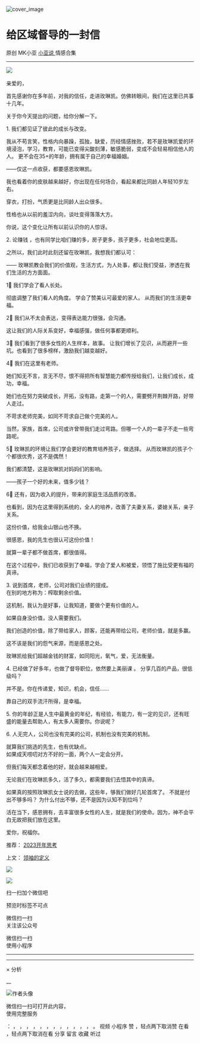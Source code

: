 ![cover_image](http://mmbiz.qpic.cn/mmbiz_jpg/A8SKDch4cJH1B9VoLQ5N7x6j7eu2VzyvMXKWLuaxxiaXngicQ9zibtgjcocLPmtbqvBucgjYib3ggcX4524uv2PZFA/0?wx_fmt=jpeg)

#  给区域督导的一封信

原创  MK小亚  [ 小亚说 ](https://mp.weixin.qq.com/mp/appmsgalbum?__biz=MzUxNDAwNTk0MQ==&action=getalbum&album_id=1708248415014289409#wechat_redirect) 情感合集

__ _ _ _ _

![](https://mmbiz.qpic.cn/mmbiz_png/A8SKDch4cJH1B9VoLQ5N7x6j7eu2VzyvnPgsjHOUoEJqMV4tFkMRX3DibxSeicdNiccyFibmdywUxqDP8uZiboa2GWQ/640?wx_fmt=png)
​  

亲爱的，

首先感谢你在多年前，对我的信任，走进玫琳凯。仿佛转眼间，我们在这里已共事十几年。

  

关于你今天提出的问题，给你分解一下。

  

1\.  我们都见证了彼此的成长与改变。

  

我从不苟言笑，性格内向暴躁，孤独，缺爱，历经情感挫败，若不是玫琳凯爱的环境浸泡，学习，教育，可能已变得尖酸刻薄，敏感脆弱，变成不会轻易相信他人的人。
更不会在35+的年龄，拥有属于自己的幸福婚姻。

  

——仅这一点收获，都要感恩玫琳凯。

  

我也看着你的皮肤越来越好，你出现在任何场合，看起来都比同龄人年轻10岁左右。

  

穿衣，打扮，气质更是比同龄人出众很多。

  

性格也从以前的羞涩内向，谈吐变得落落大方。

  

你说，这个变化让所有以前认识你的人惊讶。  

  

2\.  论赚钱  ，也有同学比咱们赚的多，房子更多，孩子更多，社会地位更高。  
  
之所以，我们此时此刻还留在玫琳凯，我想我们都认可：

  
——  玫琳凯教会我们的价值观，生活方式，为人处事，都让我们受益，渗透在我们生活的方方面面。

  
1⃣️  我们学会了看人长处。

彻底调整了我们看人的角度。  学会了赞美认可最爱的家人。  从而我们的生活更幸福。

  
2⃣️  我们从不太会表达，变得表达能力很强，会沟通。

这让我们的人际关系变好，幸福感强，做任何事都更顺利。  
  
3⃣️  我们看到了很多女性的人生样本，故事。  让我们增长了见识，从而避开一些坑。也看到了很多榜样，激励我们越变越好。  
  
4⃣️  我们在这里有老师。

她们知无不言，言无不尽，恨不得把所有智慧能力都传授给我们，让我们成长，成功，幸福。  

  
她们也在努力突破成长，开拓，没有路，走第一个的人，需要劈开荆棘开路，好带人走过。

  

不苛求老师完美，如同不苛求自己做个完美的人。  
  
当然，家族，首席，公司或许曾带我们走过弯路。但哪一个人的一辈子不走一些弯路呢。  
  
5⃣️  玫琳凯的环境让我们学会更好的教育培养孩子，做选择。  从而玫琳凯的孩子个个都很优秀，这不是偶然！

  

我们都清楚，这是玫琳凯对妈妈们的影响。

  

——孩子一个好的未来，值多少钱？

  

6⃣️  还有，因为收入的提升，带来的家庭生活品质的改善。

  

也看到，因为在这里得到系统的，全人的培养，改善了夫妻关系，婆媳关系，亲子关系。  
  
这份价值，给我金山银山也不换。

很感恩，我的先生也很认可这份价值！

  

就算一辈子都不做首席，都很值得。

  

在这个过程中，我们已收获到了幸福，学会了爱人和被爱，领悟了施比受更有福的真谛。

  

3\.  说到首席，老师，公司对我们业绩的提成。  
在别的地方称为：榨取剩余价值。  
  
这机制，我认为是好事，让我知道，要做个更有价值的人。  
  
如果自身没价值，没人需要我们。

  

我们创造的价值，除了带给家人，顾客，还能再带给公司，老师价值，就是多赢。  
  
这不该是我们的怨气来源，而是感恩之处。  
  
玫琳凯给我们超越金钱的财富，如同阳光，氧气，爱，无法衡量。

  
4\. 已经做了好多年，也做了督导职位，依然要上美丽课  。  分享几百的产品，很低级吗？

并不是。你在传递爱，知识，机会，信任……  
  
靠自己的双手流汗所得，是幸福。  
  
5\.  你的年龄正是人生中最黄金的年纪，有经验，有能力，有一定的见识，还有旺盛的能量去帮助人，有太多人需要你。你说呢？

  

6\. 人无完人，公司也没有完美的公司，机制也没有完美的机制。  
  
就算我们挑选的先生，也有优缺点。  
如果成天唠叨对方不好的一面，两个人一定会分开。

  
但我们每天都念着他的好，就会越来越相爱。  
  
无论我们在玫琳凯多久，活了多久，都需要我们去悟其中的真谛。  
  
如果真的按照玫琳凯女士说的去做，这些年，够我们做好几轮首席了。  不就是付出不够多吗？  为什么付出不够，还不是因为认知不到位吗？

  

活在当下，感恩拥有，去丰富很多女性的人生，就是我们的使命。因为，神不会平白无故把我们放在这里。

  

爱你，祝福你。

  

  

推荐： [ 2023开年思考
](https://mp.weixin.qq.com/s?__biz=MzUxNDAwNTk0MQ==&mid=2247484830&idx=1&sn=9caf34966552f03c565c548134f7aa30&scene=21#wechat_redirect)  

上文： [ 领袖的定义
](https://mp.weixin.qq.com/s?__biz=MzUxNDAwNTk0MQ==&mid=2247484880&idx=1&sn=fd7696f20af0a653fcc40691b3fbca15&scene=21#wechat_redirect)

![](https://mmbiz.qpic.cn/mmbiz_gif/b96CibCt70iaZ7Bia3Wm91cEuWhERXfCYjTia9tf7aMjVBNRETSa2NpGjCV6tyNvgCLos8LBgwEgxcwaIw8zdOsG7A/640?wx_fmt=gif)

![](https://mmbiz.qpic.cn/mmbiz_jpg/A8SKDch4cJEicCnqTxiatgGquhIicZ1wJ1Dth5YOOzoYV7U4N3HmiaO0vVAzjOpBVdtF0gnL632Fc7HqiaDmgveQDEw/640?wx_fmt=jpeg)

扫一扫加个微信吧

预览时标签不可点

微信扫一扫  
关注该公众号



微信扫一扫  
使用小程序

****



****



×  分析

__

![作者头像](http://mmbiz.qpic.cn/mmbiz_png/A8SKDch4cJE0KicTMyrVCx3VLqEgic5sJ1V5QeGZTibG9GLZlSCXSj5ByXNkib5PBrZVMkI41KKxgwE1K9gfypUeRg/0?wx_fmt=png)

微信扫一扫可打开此内容，  
使用完整服务

：  ，  ，  ，  ，  ，  ，  ，  ，  ，  ，  ，  ，  。  视频  小程序  赞  ，轻点两下取消赞  在看  ，轻点两下取消在看
分享  留言  收藏  听过


